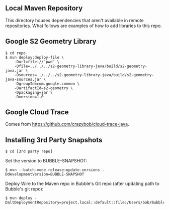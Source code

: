 Local Maven Repository
----------------------

This directory houses dependencies that aren't available in remote repositories. What follows
are examples of how to add libraries to this repo.

Google S2 Geometry Library
--------------------------

    $ cd repo
    $ mvn deploy:deploy-file \
        -Durl=file://`pwd` \
        -Dfile=../../../s2-geometry-library-java/build/s2-geometry-java.jar \
        -Dsources=../../../s2-geometry-library-java/build/s2-geometry-java-sources.jar \
        -DgroupId=com.google.common \
        -DartifactId=s2-geometry \
        -Dpackaging=jar \
        -Dversion=1.0

Google Cloud Trace
------------------

Comes from https://github.com/crazybob/cloud-trace-java.

Installing 3rd Party Snapshots
-------------------------------

    $ cd [3rd party repo]

Set the version to BUBBLE-SNAPSHOT:
    
    $ mvn --batch-mode release:update-versions -DdevelopmentVersion=BUBBLE-SNAPSHOT
    
Deploy Wire to the Maven repo in Bubble's Git repo (after updating path to Bubble's git repo):
    
    $ mvn deploy -DaltDeploymentRepository=project.local::default::file:/Users/bob/Bubble/bubble/java/repo
